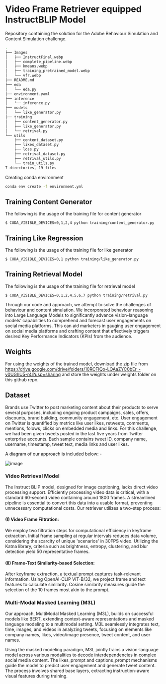 # Video Frame Retriever equipped InstructBLIP Model
Repository containing the solution for the Adobe Behaviour Simulation and Content Simulation challenge.


```bash
.
├── Images
│   ├── InstructFinal.webp
│   ├── complete_pipeline.webp
│   ├── kmeans.webp
│   ├── training_pretrained_model.webp
│   └── vfr.webp
├── README.md
├── eda
│   └── eda.py
├── environment.yaml
├── inference
│   └── inference.py
├── models
│   └── like_generator.py
├── training
│   ├── content_generator.py
│   ├── like_generator.py
│   └── retrival.py
└── utils
    ├── content_dataset.py
    ├── likes_dataset.py
    ├── loss.py
    ├── retrival_dataset.py
    ├── retrival_utils.py
    └── train_utils.py
7 directories, 19 files
```

Creating conda environment
```bash
conda env create -f environment.yml
```
## Training Content Generator
The following is the usage of the training file for content generator
```
$ CUDA_VISIBLE_DEVICES=0,1,2,4 python training/content_generator.py
```
## Training Like Regression
The following is the usage of the training file for like generator
```
$ CUDA_VISIBLE_DEVICES=0,1 python training/like_generator.py
```
## Training Retrieval Model
The following is the usage of the training file for retrieval model
```
$ CUDA_VISIBLE_DEVICES=0,1,2,4,5,6,7 python training/retrival.py
```


Through our code and approach, we attempt to solve the challenges of behaviour and content simulation. We incorporated behaviour reasoning into Large Language Models to significantly advance vision-language models’ capabilities to comprehend and forecast user engagements on social media platforms. This can aid marketers in gauging user engagement on social media platforms and crafting content that
effectively triggers desired Key Performance Indicators (KPIs) from the audience. 

## Weights
For using the weights of the trained model, download the zip file from https://drive.google.com/drive/folders/10RCFIQo-LQAaZYC0bEr_-v0UGhU5-r4l?usp=sharing and store the weights under weights folder on this github repo.

## Dataset 
Brands use Twitter to post marketing content about their products to serve several purposes, including ongoing product campaigns, sales, offers, discounts, brand building, community engagement, etc. User engagement on Twitter is quantified by metrics like user likes, retweets, comments, mentions, folows, clicks on embedded media and links. For this challenge, we had been given tweets posted in the last five years from Twitter enterprise accounts. Each sample contains tweet ID, company name, username, timestamp, tweet text, media links and user likes.


A diagram of our approach is included below: -

![image](https://github.com/joking-parrot/Adobe_midprep/assets/134948011/c89bbf1e-c850-4808-9a58-bc4be3938ba8)


### Video Retrieval Model
The Instruct BLIP model, designed for image captioning, lacks direct video processing support. Efficiently processing video data is critical, with a standard 60-second video containing around 1800 frames. A streamlined pipeline is essential to convert this data into a usable format, preventing unnecessary computational costs. Our retriever utilizes a two-step process:

#### (I) Video Frame Filtration:
We employ two filtration steps for computational efficiency in keyframe extraction. Initial frame sampling at regular intervals reduces data volume, considering the scarcity of unique 'scenarios' in 30FPS video. Utilizing the Katna library, criteria such as brightness, entropy, clustering, and blur detection yield 50 representative frames.

#### (II) Frame-Text Similarity-based Selection:
After keyframe extraction, a textual prompt captures task-relevant information. Using OpenAI-CLIP ViT-B/32, we project frame and text features to calculate similarity. Cosine similarity measures guide the selection of the 10 frames most akin to the prompt.

### Multi-Modal Masked Learning (M3L)
Our approach, MultiModal Masked Learning (M3L), builds on successful models like BERT, extending context-aware representations and masked language modeling to a multimodal setting. M3L seamlessly integrates text, time, images, and videos in analyzing tweets, focusing on elements like company names, likes, video/image presence, tweet content, and user names.

Using the masked modeling paradigm, M3L jointly trains a vision-language model across various modalities to decode interdependencies in complex social media content. The likes_prompt and captions_prompt mechanisms guide the model to predict user engagement and generate tweet content. The process involves shared base layers, extracting instruction-aware visual features during training. 


